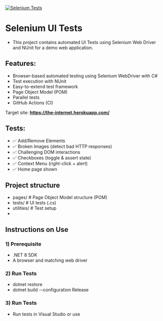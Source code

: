[![Selenium Tests](https://github.com/KarlTaylor908/selenium-ui-tests/actions/workflows/tests.yml/badge.svg?branch=SeleniumTests)](https://github.com/KarlTaylor908/selenium-ui-tests/actions/workflows/tests.yml)
# Selenium UI Tests
- This project contains automated UI Tests using Selenium Web Driver and NUnit for a demo web application. 

## Features:
- Browser-based automated testing using Selenium WebDriver with C#
- Test execution with NUnit
- Easy-to-extend test framework
- Page Object Model (POM)
- Parallel tests
- GitHub Actions (CI)

Target site: **https://the-internet.herokuapp.com/**

## Tests:
- ✅ Add/Remove Elements  
- ✅ Broken Images (detect bad HTTP responses)  
- ✅ Challenging DOM interactions  
- ✅ Checkboxes (toggle & assert state)  
- ✅ Context Menu (right-click + alert)  
- ✅ Home page shown

## Project structure
- pages/ # Page Object Model structure (POM)
- tests/ # UI tests (.cs)
- utilities/ # Test setup
- 

## Instructions on Use
### 1) Prerequisite
- .NET 8 SDK
- A browser and matching web driver

### 2) Run Tests
- dotnet restore
- dotnet build --configuration Release

### 3) Run Tests
- Run tests in Visual Studio or use 

